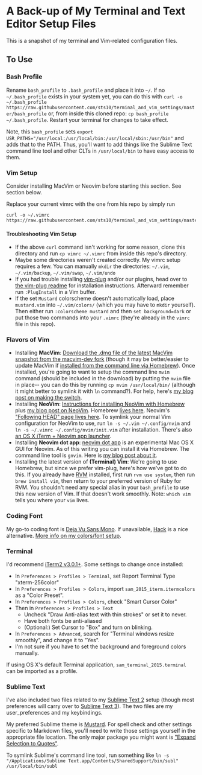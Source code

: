 # A Back-up of My Terminal and Text Editor Setup Files

This is a snapshot of my terminal and Vim-related configuration files. 

## To Use

### Bash Profile
Rename `bash_profile` to `.bash_profile` and place it into `~/`. If no `~/.bash_profile` exists in your system yet, you can do this with `curl -o ~/.bash_profile https://raw.githubusercontent.com/sts10/terminal_and_vim_settings/master/bash_profile` or, from inside this cloned repo: `cp bash_profile ~/.bash_profile`. Restart your terminal for changes to take effect.

Note, this `bash_profile` sets `export USR_PATHS="/usr/local:/usr/local/bin:/usr/local/sbin:/usr/bin"` and adds that to the PATH. Thus, you'll want to add things like the Sublime Text command line tool and other CLTs in `/usr/local/bin` to have easy access to them. 

### Vim Setup

Consider installing MacVim or Neovim before starting this section. See section below.

Replace your current vimrc with the one from his repo by simply run 

```shell
curl -o ~/.vimrc https://raw.githubusercontent.com/sts10/terminal_and_vim_settings/master/vimrc
```

#### Troubleshooting Vim Setup
- If the above `curl` command isn't working for some reason, clone this directory and run `cp vimrc ~/.vimrc` from inside this repo's directory.
- Maybe some directories weren't created correctly. My vimrc setup requires a few. You can manually `mkdir` the directories: `~/.vim`, `~/.vim/backup`, `~/.vim/swap`, `~/.vim/undo`
- If you had trouble installing [vim-plug](https://github.com/junegunn/vim-plug) and/or our plugins, head over to [the vim-plug readme](https://github.com/junegunn/vim-plug#installation) for installation instructions. Afterward remember run `:PlugInstall` in a Vim buffer. 
- If the set `Mustard` colorscheme doesn't automatically load, place `mustard.vim` into `~/.vim/colors/` (which you may have to `mkdir` yourself). Then either run `:colorscheme mustard` and then `set background=dark` or put those two commands into your `.vimrc` (they're already in the `vimrc` file in this repo).

### Flavors of Vim

- Installing **MacVim**: [Download the .dmg file of the latest MacVim snapshot from the macvim-dev fork](https://github.com/macvim-dev/macvim/releases/) (though it may be better/easier to update MacVim if [installed from the command line via Homebrew](http://apple.stackexchange.com/questions/59375/how-do-i-install-macvim)). Once installed, you're going to want to setup the command line `mvim` command (should be included in the download) by putting the `mvim` file in place-- you can do this by running `cp mvim /usr/local/bin/` (although it might better to symlink it with `ln` command?). For help, here's [my blog post on making the switch](http://sts10.github.io/blog/2015/08/07/from-terminal-vim-to-mac-vim/).
- Installing **NeoVim**: [Instructions for installing NeoVim with Homebrew](https://github.com/neovim/homebrew-neovim/blob/master/README.md) plus [my blog post on NeoVim](http://sts10.github.io/blog/2015/08/11/neovim-an-open-source-project/). Homebrew [lives here](http://brew.sh/). Neovim's ["Following HEAD" page lives here](https://github.com/neovim/neovim/wiki/Following-HEAD). 
To symlink your normal Vim configuration for NeoVim to use, run `ln -s ~/.vim ~/.config/nvim` and `ln -s ~/.vimrc ~/.config/nvim/init.vim` after installation. There's also [an OS X iTerm + Neovim app launcher](https://github.com/flipxfx/neovim-iterm-app).
- Installing **Neovim dot app**: [neovim dot app](https://github.com/rogual/neovim-dot-app) is an experimental Mac OS X GUI for Neovim. As of this writing you can install it via Homebrew. The command line tool is `gnvim`. Here is [my blog post about it](http://sts10.github.io/blog/2015/10/24/neovim-dot-app/).
- Installing the latest version of **(Terminal) Vim**: We're going to use Homebrew, but since we prefer vim-plug, here's how we've got to do this. If you already have [RVM](https://rvm.io/) installed, first run `rvm use system`, then run `brew install vim`, then return to your preferred version of Ruby for RVM. You shouldn't need any special alias in your `bash_profile` to use this new version of Vim. If that doesn't work smoothly. Note: `which vim` tells you where your `vim` lives.

### Coding Font

My go-to coding font is [Deja Vu Sans Mono](http://dejavu-fonts.org/wiki/Download). If unavailable, [Hack](https://github.com/chrissimpkins/Hack) is a nice alternative. [More info on my colors/font setup](http://sts10.github.io/blog/2014/02/14/my-current-coding-setup/). 

### Terminal

I'd recommend [iTerm2 v3.0.1+](https://iterm2.com/downloads.html). Some settings to change once installed:

- In `Preferences > Profiles > Terminal`, set Report Terminal Type "xterm-256color"
- In `Preferences > Profiles > Colors`, import `sam_2015_iterm.itermcolors` as a "Color Preset".
- In `Preferences > Profiles > Colors`, check "Smart Cursor Color"
- Then in `Preferences > Profiles > Text`
  - Uncheck "Draw Anti-alias text with thin strokes" or set it to never.
  - Have both fonts be anti-aliased
  - (Optional:) Set Cursor to "Box" and turn on blinking.
- In `Preferences > Advanced`, search for "Terminal windows resize smoothly", and change it to "Yes".
- I'm not sure if you have to set the background and foreground colors manually.

If using OS X's default Terminal application, `sam_terminal_2015.terminal` can be imported as a profile. 

### Sublime Text

I've also included two files related to my [Sublime Text 2](http://www.sublimetext.com/2) setup (though most preferences will carry over to [Sublime Text 3](http://www.sublimetext.com/3)). The two files are my user_preferences and my keybindings. 

My preferred Sublime theme is [Mustard](http://colorsublime.com/theme/Mustard). For spell check and other settings specific to Markdown files, you'll need to write those settings yourself in the appropriate file location. The only major package you might want is ["Expand Selection to Quotes"](https://packagecontrol.io/packages/Expand%20Selection%20to%20Quotes).

To symlink Sublime's command line tool, run something like `ln -s "/Applications/Sublime Text.app/Contents/SharedSupport/bin/subl" /usr/local/bin/subl`

